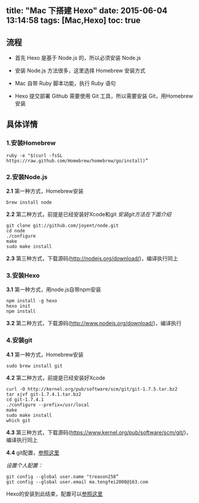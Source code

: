 title: "Mac 下搭建 Hexo"
date: 2015-06-04 13:14:58
tags: [Mac,Hexo]
toc: true
---

## 流程

- 首先 Hexo 是基于 Node.js 的，所以必须安装 Node.js

- 安装 Node.js 方法很多，这里选择 Homebrew 安装方式

- Mac 自带 Ruby 脚本功能，执行 Ruby 语句
<!-- more -->

- Hexo 提交部署 Github 需要使用 Git 工具，所以需要安装 Git，用Homebrew 安装

## 具体详情

### 1.安装Homebrew

	ruby -e "$(curl -fsSL https://raw.github.com/Homebrew/homebrew/go/install)”

### 2.安装Node.js

**2.1** 第一种方式，Homebrew安装

	brew install node

**2.2** 第二种方式，前提是已经安装好Xcode和git *安装git方法在下面介绍*

	git clone git://github.com/joyent/node.git
	cd node
	./configure
	make
	sudo make install

**2.3** 第三种方式，下载源码(http://nodejs.org/download/)，编译执行同上

### 3.安装Hexo

**3.1** 第一种方式，用node.js自带npm安装

	npm install -g hexo
	hexo init
	npm install

**3.2** 第二种方式，下载源码(http://www.nodejs.org/download/)，编译执行

### 4.安装git

**4.1** 第一种方式，Homebrew安装
	
	sudo brew install git

**4.2** 第二种方式，前提是已经安装好Xcode

	curl -O http://kernel.org/pub/software/scm/git/git-1.7.5.tar.bz2
	tar xjvf git-1.7.4.1.tar.bz2
	cd git-1.7.4.1
	./configure --prefix=/usr/local
	make
	sudo make install
	which git

**4.3** 第三种方式，下载源码(https://www.kernel.org/pub/software/scm/git/)，编译执行同上

**4.4** git配置，[参照这里](http://luckymrwang.github.io/2015/05/16/Generating-SSH-keys/)

*设置个人配置：*

	git config --global user.name "treason258”
	git config --global user.email ma.tengfei2008@163.com

Hexo的安装到此结束，配置可以[参照这里](http://luckymrwang.github.io/2015/05/14/%E6%90%AD%E5%BB%BA%E7%8B%AC%E7%AB%8B%E5%8D%9A%E5%AE%A2%E2%80%94%E2%80%94%E7%AE%80%E6%98%8EGithub-Pages%E4%B8%8EHexo%E6%95%99%E7%A8%8B/)